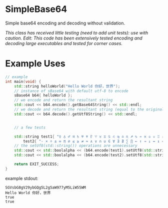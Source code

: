 # SimpleBase64
Simple base64 encoding and decoding without validation. 

*This class has received little testing (need to add unit tests): use with caution. Edit: This code has been extensively tested encoding and decoding large executables and tested for corner cases.*
# Example Uses

```cpp
// example
int main(void) {
    std::string helloWorld("Hello World 你好，世界");
	// instance of sBase64 with default utf-8 to encode
    sBase64 b64{ helloWorld };
	// we encode and return the resultant string
	std::cout << b64.encode().getBase64String() << std::endl;
	// we decode and return the resultant string (equal to the original)
	std::cout << b64.decode().getUtf8String() << std::endl;


	// a few tests

	std::string test1{ "♀ ♁ ♂ ♃ ♄ ♅ ♆ ♇ ♈ ♉ ♊ ♋ ♌ ♍ ♎ ♏ ♐ ♑ ♒ ♓ ♔ ♕ ♖ ♗ ♘ ♙ ♚ ♛ ♜ ♝ ♞ ♟" },
		test2{ "- × ÷ ± ∞ π ∅ ≤ ≥ ≠ ≈ ∧ ∨ ∩ ∪ ∈ ∀ ∃ ∄ ∑ ∏ ← ↑ → ↓ ↔ ↕ ↖ ↗ ↘ ↙ ↺ ↻ ⇒ ⇔" };
	// the setUf8(std::string()) operations are unnecessary
	std::cout << std::boolalpha << (b64.encode(test1).setUtf8(std::string()).decode().getUtf8String() == test1) << std::endl;
	std::cout << std::boolalpha << (b64.encode(test2).setUtf8(std::string()).decode().getUtf8String() == test2) << std::endl;

	return EXIT_SUCCESS;
}
```
example stdout: 
```
SGVsbG8gV29ybGQg5L2g5aW977yM5LiW55WM
Hello World 你好，世界
true
true

```
